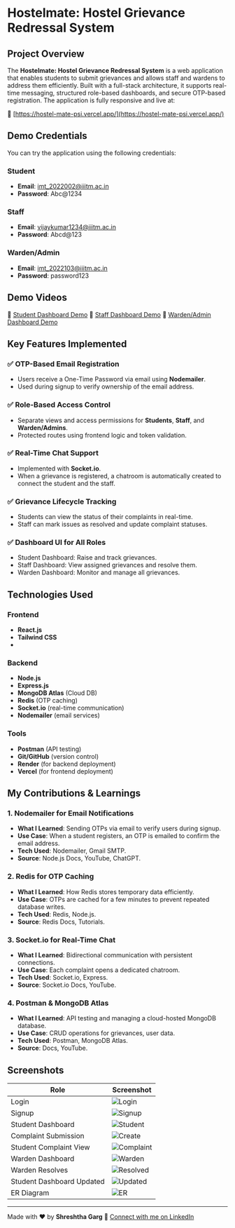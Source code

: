 # Hostelmate: Hostel Grievance Redressal System

## Project Overview

The **Hostelmate: Hostel Grievance Redressal System** is a web application that enables students to submit grievances and allows staff and wardens to address them efficiently. Built with a full-stack architecture, it supports real-time messaging, structured role-based dashboards, and secure OTP-based registration. The application is fully responsive and live at:

🔗 [https://hostel-mate-psi.vercel.app/](https://hostel-mate-psi.vercel.app/)

## Demo Credentials

You can try the application using the following credentials:

### Student

* **Email**: [imt_2022002@iiitm.ac.in](mailto:imt_2022002@iiitm.ac.in)
* **Password**: Abc@1234

### Staff

* **Email**: [vijaykumar1234@iiitm.ac.in](mailto:staff@iiitm.ac.in)
* **Password**: Abcd@123

### Warden/Admin

* **Email**: [imt_2022103@iiitm.ac.in](mailto:warden@iiitm.ac.in)
* **Password**: password123

## Demo Videos

🎥 [Student Dashboard Demo](https://iiitmacin-my.sharepoint.com/:v:/g/personal/imt_2022103_iiitm_ac_in/ETTeXxMHc1BAm5JSwZNtgpwBPlwWYF3Toluq2-vQ2WwiDw?nav=eyJyZWZlcnJhbEluZm8iOnsicmVmZXJyYWxBcHAiOiJPbmVEcml2ZUZvckJ1c2luZXNzIiwicmVmZXJyYWxBcHBQbGF0Zm9ybSI6IldlYiIsInJlZmVycmFsTW9kZSI6InZpZXciLCJyZWZlcnJhbFZpZXciOiJNeUZpbGVzTGlua0NvcHkifX0&e=80PoeD)
🎥 [Staff Dashboard Demo](https://iiitmacin-my.sharepoint.com/personal/imt_2022103_iiitm_ac_in/_layouts/15/stream.aspx?id=%2Fpersonal%2Fimt%5F2022103%5Fiiitm%5Fac%5Fin%2FDocuments%2FHostelMate%20Demo%2FHostelMate%20Staff%20Dashboard%20Demo%2Emp4&nav=eyJyZWZlcnJhbEluZm8iOnsicmVmZXJyYWxBcHAiOiJPbmVEcml2ZUZvckJ1c2luZXNzIiwicmVmZXJyYWxBcHBQbGF0Zm9ybSI6IldlYiIsInJlZmVycmFsTW9kZSI6InZpZXciLCJyZWZlcnJhbFZpZXciOiJNeUZpbGVzTGlua0NvcHkifX0&ga=1&referrer=StreamWebApp%2EWeb&referrerScenario=AddressBarCopied%2Eview%2E5f2e7b2d%2D0013%2D4f54%2Db5ca%2D1f4dd1f435f1)
🎥 [Warden/Admin Dashboard Demo](https://iiitmacin-my.sharepoint.com/:v:/g/personal/imt_2022103_iiitm_ac_in/EUFx54kP0MpOiGMsmyGi1yAB1x6WfnLA3tgxiHL0cx0qTQ?nav=eyJyZWZlcnJhbEluZm8iOnsicmVmZXJyYWxBcHAiOiJPbmVEcml2ZUZvckJ1c2luZXNzIiwicmVmZXJyYWxBcHBQbGF0Zm9ybSI6IldlYiIsInJlZmVycmFsTW9kZSI6InZpZXciLCJyZWZlcnJhbFZpZXciOiJNeUZpbGVzTGlua0NvcHkifX0&e=PKUaKG)


## Key Features Implemented

### ✅ OTP-Based Email Registration

* Users receive a One-Time Password via email using **Nodemailer**.
* Used during signup to verify ownership of the email address.

### ✅ Role-Based Access Control

* Separate views and access permissions for **Students**, **Staff**, and **Warden/Admins**.
* Protected routes using frontend logic and token validation.

### ✅ Real-Time Chat Support

* Implemented with **Socket.io**.
* When a grievance is registered, a chatroom is automatically created to connect the student and the staff.

### ✅ Grievance Lifecycle Tracking

* Students can view the status of their complaints in real-time.
* Staff can mark issues as resolved and update complaint statuses.

### ✅ Dashboard UI for All Roles

* Student Dashboard: Raise and track grievances.
* Staff Dashboard: View assigned grievances and resolve them.
* Warden Dashboard: Monitor and manage all grievances.

## Technologies Used

### Frontend

* **React.js**
* **Tailwind CSS**
* 
### Backend

* **Node.js**
* **Express.js**
* **MongoDB Atlas** (Cloud DB)
* **Redis** (OTP caching)
* **Socket.io** (real-time communication)
* **Nodemailer** (email services)

### Tools

* **Postman** (API testing)
* **Git/GitHub** (version control)
* **Render** (for backend deployment)
* **Vercel** (for frontend deployment)

## My Contributions & Learnings

### 1. Nodemailer for Email Notifications

* **What I Learned**: Sending OTPs via email to verify users during signup.
* **Use Case**: When a student registers, an OTP is emailed to confirm the email address.
* **Tech Used**: Nodemailer, Gmail SMTP.
* **Source**: Node.js Docs, YouTube, ChatGPT.

### 2. Redis for OTP Caching

* **What I Learned**: How Redis stores temporary data efficiently.
* **Use Case**: OTPs are cached for a few minutes to prevent repeated database writes.
* **Tech Used**: Redis, Node.js.
* **Source**: Redis Docs, Tutorials.

### 3. Socket.io for Real-Time Chat

* **What I Learned**: Bidirectional communication with persistent connections.
* **Use Case**: Each complaint opens a dedicated chatroom.
* **Tech Used**: Socket.io, Express.
* **Source**: Socket.io Docs, YouTube.

### 4. Postman & MongoDB Atlas

* **What I Learned**: API testing and managing a cloud-hosted MongoDB database.
* **Use Case**: CRUD operations for grievances, user data.
* **Tech Used**: Postman, MongoDB Atlas.
* **Source**: Docs, YouTube.

## Screenshots

| Role                      | Screenshot                                             |
| ------------------------- | ------------------------------------------------------ |
| Login                     | ![Login](./images/login\(1\).png)                      |
| Signup                    | ![Signup](./images/signup\(2\).png)                    |
| Student Dashboard         | ![Student](./images/studentDashboard\(3\).png)         |
| Complaint Submission      | ![Create](./images/createComplaint\(4\).png)           |
| Student Complaint View    | ![Complaint](./images/studentComplaint\(5\).png)       |
| Warden Dashboard          | ![Warden](./images/wardenDashboard\(6\).png)           |
| Warden Resolves           | ![Resolved](./images/wardenResolvedComplaint\(7\).png) |
| Student Dashboard Updated | ![Updated](./images/studentDashboardUpdated\(8\).png)  |
| ER Diagram                | ![ER](./images/hostelDatabaseErDiagram.png)            |

---

Made with ❤️ by **Shreshtha Garg**
🔗 [Connect with me on LinkedIn](https://www.linkedin.com/in/shreshtha-garg/)
